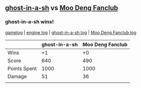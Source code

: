 ## [ghost-in-a-sh](<../../ghost-in-a-sh/README.md>) vs [Moo Deng Fanclub](<../../Moo Deng Fanclub/README.md>)
### ghost-in-a-sh wins!

[gamelog](<gamelog.json>) | [engine log](<engine>) | [ghost-in-a-sh log](<ghost-in-a-sh>) | [Moo Deng Fanclub log](<Moo Deng Fanclub>)

|              | ghost-in-a-sh | Moo Deng Fanclub |
| ------------ | ------------- | ---------------- |
| Wins         |            +1 |               +0 |
| Score        |           640 |              490 |
| Points Spent |          1000 |             1000 |
| Damage       |            51 |               36 |
|              |               |                  |
